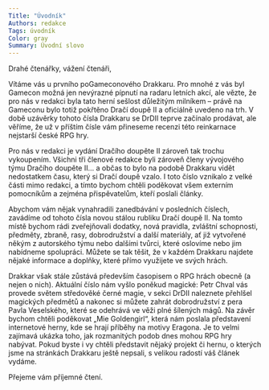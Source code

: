 ```yaml
---
Title: "Úvodník"
Authors: redakce
Tags: úvodník
Color: gray
Summary: Úvodní slovo
---
```

Drahé čtenářky, vážení čtenáři,

Vítáme vás u prvního poGameconového Drakkaru. Pro mnohé z vás byl Gamecon možná jen nevýrazné pípnutí na radaru letních akcí, ale vězte, že pro nás v redakci byla tato herní sešlost důležitým milníkem – právě na Gameconu bylo totiž pokřtěno Dračí doupě II a oficiálně uvedeno na trh. V době uzávěrky tohoto čísla Drakkaru se DrDII teprve začínalo prodávat, ale věříme, že už v příštím čísle vám přineseme recenzi této reinkarnace nejstarší české RPG hry.

Pro nás v redakci je vydání Dračího doupěte II zároveň tak trochu vykoupením. Všichni tři členové redakce byli zároveň členy vývojového týmu Dračího doupěte II… a občas to bylo na podobě Drakkaru vidět nedostatkem času, který si Dračí doupě vzalo. I toto číslo vznikalo z velké části mimo redakci, a tímto bychom chtěli poděkovat všem externím pomocníkům a zejména přispěvatelům, kteří poslali články.

Abychom vám nějak vynahradili zanedbávání v posledních číslech, zavádíme od tohoto čísla novou stálou rubliku Dračí doupě II. Na tomto místě bychom rádi zveřejňovali dodatky, nová pravidla, zvláštní schopnosti, předměty, zbraně, rasy, dobrodružství a další materiály, ať již vytvořené někým z autorského týmu nebo dalšími tvůrci, které oslovíme nebo jim nabídneme spolupráci. Můžete se tak těšit, že v každém Drakkaru najdete nějaké informace a doplňky, které přímo využijete ve svých hrách.

Drakkar však stále zůstává především časopisem o RPG hrách obecně (a nejen o nich). Aktuální číslo nám vyšlo poněkud magické: Petr Chval vás provede světem středověké černé magie, v sekci DrDII naleznete přehlšel magických předmětů a nakonec si můžete zahrát dobrodružství z pera Pavla Veselského, které se odehrává ve věži plné šílených mágů. Na závěr bychom chtěli poděkovat „Mie Goldengirl“, která nám poslala představení internetové herny, kde se hrají příběhy na motivy Eragona. Je to velmi zajímavá ukázka toho, jak rozmanitých podob dnes mohou RPG hry nabývat. Pokud byste i vy chtěli představit nějaký projekt či hernu, o kterých jsme na stránkách Drakkaru ještě nepsali, s velikou radostí váš článek vydáme.

Přejeme vám příjemné čtení.

